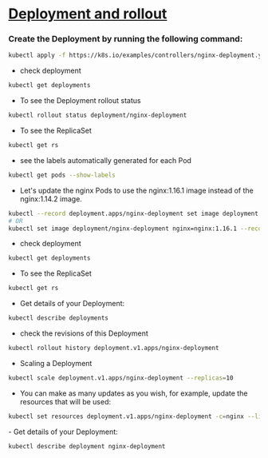 # [Deployment and rollout](https://kubernetes.io/docs/concepts/workloads/controllers/deployment/)
### Create the Deployment by running the following command:
```bash
kubectl apply -f https://k8s.io/examples/controllers/nginx-deployment.yaml
```
- check deployment
```bash
kubectl get deployments
```
- To see the Deployment rollout status
```bash
kubectl rollout status deployment/nginx-deployment
```
- To see the ReplicaSet
```bash
kubectl get rs
```
-  see the labels automatically generated for each Pod
```bash
kubectl get pods --show-labels
```
- Let's update the nginx Pods to use the nginx:1.16.1 image instead of the nginx:1.14.2 image.

```bash
kubectl --record deployment.apps/nginx-deployment set image deployment.v1.apps/nginx-deployment nginx=nginx:1.16.1
# OR
kubectl set image deployment/nginx-deployment nginx=nginx:1.16.1 --record
```
- check deployment
```bash
kubectl get deployments
```
- To see the ReplicaSet
```bash
kubectl get rs
```
- Get details of your Deployment:
```bash
kubectl describe deployments
```
- check the revisions of this Deployment
```bash
kubectl rollout history deployment.v1.apps/nginx-deployment
```
- Scaling a Deployment
```bash
kubectl scale deployment.v1.apps/nginx-deployment --replicas=10
```
- You can make as many updates as you wish, for example, update the resources that will be used:
```bash
kubectl set resources deployment.v1.apps/nginx-deployment -c=nginx --limits=cpu=200m,memory=512Mi
```
‍- Get details of your Deployment:

```bash
kubectl describe deployment nginx-deployment
```
